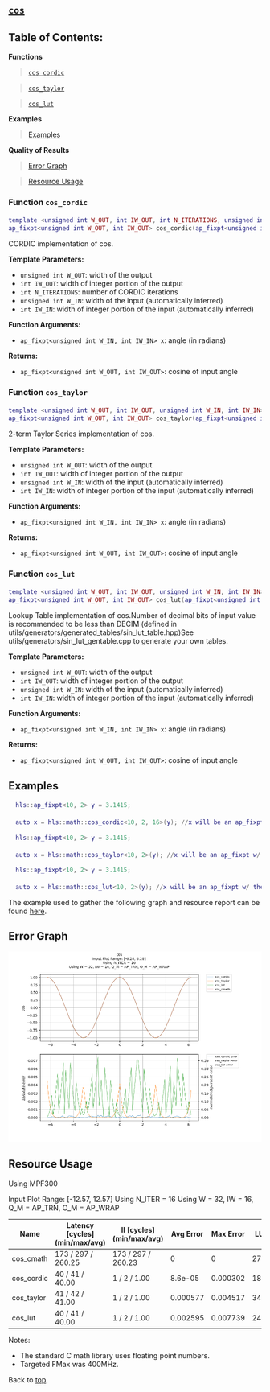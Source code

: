 ## [`cos`](../../include/hls_cos.hpp)

## Table of Contents:

**Functions**

> [`cos_cordic`](#function-cos_cordic)

> [`cos_taylor`](#function-cos_taylor)

> [`cos_lut`](#function-cos_lut)

**Examples**

> [Examples](#examples)

**Quality of Results**

> [Error Graph](#error-graph)

> [Resource Usage](#resource-usage)


### Function `cos_cordic`
~~~lua
template <unsigned int W_OUT, int IW_OUT, int N_ITERATIONS, unsigned int W_IN, int IW_IN>
ap_fixpt<unsigned int W_OUT, int IW_OUT> cos_cordic(ap_fixpt<unsigned int W_IN, int IW_IN> x)
~~~

CORDIC implementation of cos.

**Template Parameters:**

- `unsigned int W_OUT`: width of the output
- `int IW_OUT`: width of integer portion of the output
- `int N_ITERATIONS`: number of CORDIC iterations
- `unsigned int W_IN`: width of the input (automatically inferred)
- `int IW_IN`: width of integer portion of the input (automatically inferred)

**Function Arguments:**

- `ap_fixpt<unsigned int W_IN, int IW_IN> x`: angle (in radians)

**Returns:**

- `ap_fixpt<unsigned int W_OUT, int IW_OUT>`: cosine of input angle
### Function `cos_taylor`
~~~lua
template <unsigned int W_OUT, int IW_OUT, unsigned int W_IN, int IW_IN>
ap_fixpt<unsigned int W_OUT, int IW_OUT> cos_taylor(ap_fixpt<unsigned int W_IN, int IW_IN> x)
~~~

2-term Taylor Series implementation of cos.

**Template Parameters:**

- `unsigned int W_OUT`: width of the output
- `int IW_OUT`: width of integer portion of the output
- `unsigned int W_IN`: width of the input (automatically inferred)
- `int IW_IN`: width of integer portion of the input (automatically inferred)

**Function Arguments:**

- `ap_fixpt<unsigned int W_IN, int IW_IN> x`: angle (in radians)

**Returns:**

- `ap_fixpt<unsigned int W_OUT, int IW_OUT>`: cosine of input angle
### Function `cos_lut`
~~~lua
template <unsigned int W_OUT, int IW_OUT, unsigned int W_IN, int IW_IN>
ap_fixpt<unsigned int W_OUT, int IW_OUT> cos_lut(ap_fixpt<unsigned int W_IN, int IW_IN> x)
~~~

Lookup Table implementation of cos.Number of decimal bits of input value is recommended to be less than DECIM (defined in utils/generators/generated_tables/sin_lut_table.hpp)See utils/generators/sin_lut_gentable.cpp to generate your own tables.

**Template Parameters:**

- `unsigned int W_OUT`: width of the output
- `int IW_OUT`: width of integer portion of the output
- `unsigned int W_IN`: width of the input (automatically inferred)
- `int IW_IN`: width of integer portion of the input (automatically inferred)

**Function Arguments:**

- `ap_fixpt<unsigned int W_IN, int IW_IN> x`: angle (in radians)

**Returns:**

- `ap_fixpt<unsigned int W_OUT, int IW_OUT>`: cosine of input angle
## Examples

~~~lua
  hls::ap_fixpt<10, 2> y = 3.1415;

  auto x = hls::math::cos_cordic<10, 2, 16>(y); //x will be an ap_fixpt w/ the value 1

~~~
~~~lua
  hls::ap_fixpt<10, 2> y = 3.1415;

  auto x = hls::math::cos_taylor<10, 2>(y); //x will be an ap_fixpt w/ the value 1

~~~
~~~lua
  hls::ap_fixpt<10, 2> y = 3.1415;

  auto x = hls::math::cos_lut<10, 2>(y); //x will be an ap_fixpt w/ the value 1

~~~

The example used to gather the following graph and resource report can be found [here](../../examples/simple/cos).

## Error Graph

![cos_D32_I16_S-6.283185_L6.283185_N16](../graphs/cos_D32_I16_S-6.283185_L6.283185_N16_graph.png)

## Resource Usage

Using MPF300

Input Plot Range: [-12.57, 12.57]
Using N_ITER = 16
Using W = 32, IW = 16, Q_M = AP_TRN, O_M = AP_WRAP

| Name       | Latency [cycles] (min/max/avg)   | II [cycles] (min/max/avg)   |   Avg Error |   Max Error |   LUTs |   DFFs |   DSPs |   LSRAM |   uSRAM | Estimated Frequency   |
|------------|----------------------------------|-----------------------------|-------------|-------------|--------|--------|--------|---------|---------|-----------------------|
| cos_cmath  | 173 / 297 / 260.25               | 173 / 297 / 260.23          |    0        |    0        |  27057 |  24679 |     18 |       5 |      27 | 146.306 MHz           |
| cos_cordic | 40 / 41 / 40.00                  | 1 / 2 / 1.00                |    8.6e-05  |    0.000302 |   1800 |   4025 |      0 |       0 |       0 | 573.394 MHz           |
| cos_taylor | 41 / 42 / 41.00                  | 1 / 2 / 1.00                |    0.000577 |    0.004517 |   3409 |   5890 |     15 |       0 |       0 | 442.282 MHz           |
| cos_lut    | 40 / 41 / 40.00                  | 1 / 2 / 1.00                |    0.002595 |    0.007739 |   2455 |   4799 |      6 |       0 |       0 | 519.211 MHz           |

Notes:
- The standard C math library uses floating point numbers.
- Targeted FMax was 400MHz.


Back to [top](#).